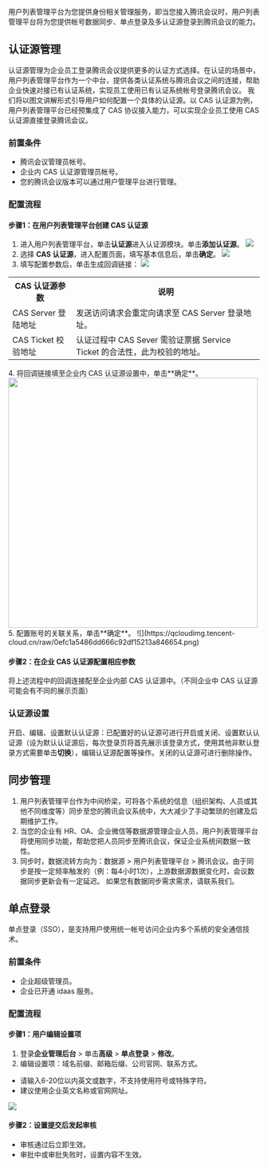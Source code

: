 用户列表管理平台为您提供身份相关管理服务，即当您接入腾讯会议时，用户列表管理平台将为您提供帐号数据同步、单点登录及多认证源登录到腾讯会议的能力。

## 认证源管理
认证源管理为企业员工登录腾讯会议提供更多的认证方式选择。在认证的场景中，用户列表管理平台作为一个中台，提供各类认证系统与腾讯会议之间的连接，帮助企业快速对接已有认证系统，实现员工使用已有认证系统帐号登录腾讯会议。
我们将以图文讲解形式引导用户如何配置一个具体的认证源。以 CAS 认证源为例，用户列表管理平台已经预集成了 CAS 协议接入能力，可以实现企业员工使用 CAS 认证源直接登录腾讯会议。

### 前置条件
- 腾讯会议管理员帐号。
- 企业内 CAS 认证源管理员帐号。
- 您的腾讯会议版本可以通过用户管理平台进行管理。

### 配置流程
#### 步骤1：在用户列表管理平台创建 CAS 认证源
1. 进入用户列表管理平台，单击**认证源**进入认证源模块。单击**添加认证源**。
![](https://qcloudimg.tencent-cloud.cn/raw/ec6a4ebea2c8c1bc70a07b95035296ec.png)
2. 选择 **CAS 认证源**，进入配置页面，填写基本信息后，单击**确定**。
![](https://qcloudimg.tencent-cloud.cn/raw/42e2edcb8b20fff6c8be8f42a1f13b60.png)
3. 填写配置参数后，单击生成回调链接：
![](https://qcloudimg.tencent-cloud.cn/raw/7a8f9eab731490490e321540305d1149.png)
<table>
   <tr>
      <th width="0%" >CAS 认证源参数</td>
      <th width="0%" >说明</td>
   </tr>
   <tr>
      <td>CAS Server 登陆地址</td>
      <td>发送访问请求会重定向请求至 CAS Server 登录地址。</td>
   </tr>
   <tr>
      <td>CAS Ticket 校验地址</td>
      <td>认证过程中 CAS Sever 需验证票据 Service Ticket 的合法性，此为校验的地址。</td>
   </tr>
</table>	
4. 将回调链接填至企业内 CAS 认证源设置中，单击**确定**。
<img style="width:500px; max-width: inherit;" src="https://qcloudimg.tencent-cloud.cn/raw/f5ccf9b7d22eb87b8d7fa01c7db09584.png" />
5. 配置账号的关联关系，单击**确定**。
![](https://qcloudimg.tencent-cloud.cn/raw/0efc1a5486dd666c92df15213a846654.png)

#### 步骤2：在企业 CAS 认证源配置相应参数
将上述流程中的回调连接配至企业内部 CAS 认证源中。（不同企业中 CAS 认证源可能会有不同的展示页面）

### 认证源设置
开启、编辑、设置默认认证源：已配置好的认证源可进行开启或关闭、设置默认认证源（设为默认认证源后，每次登录页将首先展示该登录方式，使用其他非默认登录方式需要单击**切换**），编辑认证源配置等操作。关闭的认证源可进行删除操作。

## 同步管理
1. 用户列表管理平台作为中间桥梁，可将各个系统的信息（组织架构、人员或其他不同维度等）同步至您的腾讯会议系统中，大大减少了手动繁琐的创建及后期维护工作。
2. 当您的企业有 HR、OA、企业微信等数据源管理企业人员，用户列表管理平台将使用同步功能，帮助您把人员同步至腾讯会议，保证企业系统间数据一致性。
3. 同步时，数据流转方向为：数据源 > 用户列表管理平台 > 腾讯会议。由于同步是按一定频率触发的（例：每4小时1次），上游数据源数据变化时，会议数据同步更新会有一定延迟。
如果您有数据同步需求需求，请联系我们。

## 单点登录
单点登录（SSO），是支持用户使用统一帐号访问企业内多个系统的安全通信技术。

### 前置条件
- 企业超级管理员。
- 企业已开通 idaas 服务。

### 配置流程

#### 步骤1：用户编辑设置项
1. 登录**企业管理后台** > 单击**高级** > **单点登录** > **修改**。
2. 编辑设置项：域名前缀、邮箱后缀、公司官网、联系方式。
 - 请输入6-20位以内英文或数字，不支持使用符号或特殊字符。
 - 建议使用企业英文名称或官网网址。

![](https://qcloudimg.tencent-cloud.cn/raw/f7e509b1e47989a6a1ffc37829ab3999.png)
#### 步骤2：设置提交后发起审核
- 审核通过后立即生效。
- 审批中或审批失败时，设置内容不生效。
 
